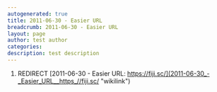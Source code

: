 ```yaml
---
autogenerated: true
title: 2011-06-30 - Easier URL
breadcrumb: 2011-06-30 - Easier URL
layout: page
author: test author
categories: 
description: test description
---
```


1.  REDIRECT [2011-06-30 - Easier URL: https://fiji.sc/](2011-06-30_-_Easier_URL__https_//fiji.sc/ "wikilink")
